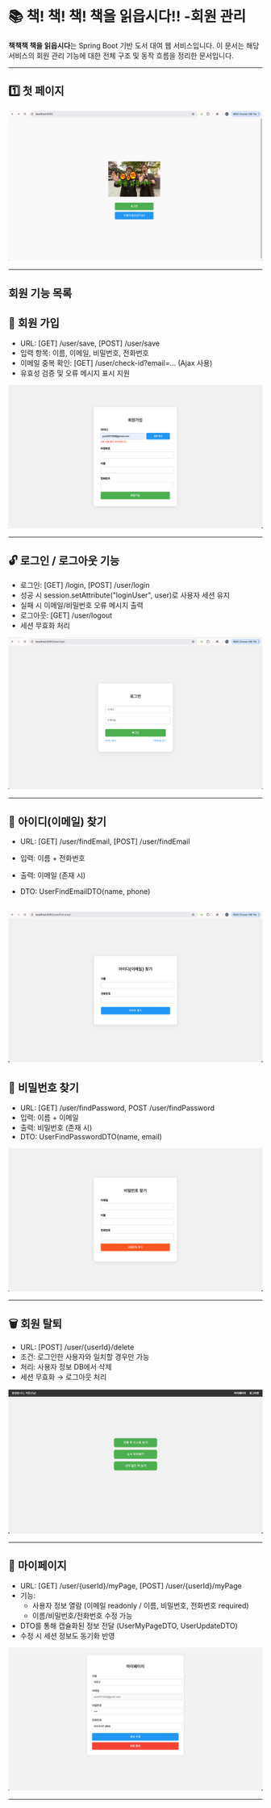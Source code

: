# 📚 책! 책! 책! 책을 읽읍시다!! -회원 관리

**책책책 책을 읽읍시다**는 Spring Boot 기반 도서 대여 웹 서비스입니다.
이 문서는 해당 서비스의 회원 관리 기능에 대한 전체 구조 및 동작 흐름을 정리한 문서입니다.

---

## 1️⃣ 첫 페이지
![first-form.png](user-imgs/first-form.png)

---

## 회원 기능 목록
## 🔐 회원 가입
- URL: [GET] /user/save, [POST] /user/save
- 입력 항목: 이름, 이메일, 비밀번호, 전화번호
- 이메일 중복 확인: [GET] /user/check-id?email=... (Ajax 사용)
- 유효성 검증 및 오류 메시지 표시 지원

![join-form.png](user-imgs/join-form.png)
- ---

## 🔓 로그인 / 로그아웃 기능
- 로그인: [GET] /login, [POST] /user/login
- 성공 시 session.setAttribute("loginUser", user)로 사용자 세션 유지
- 실패 시 이메일/비밀번호 오류 메시지 출력
- 로그아웃: [GET] /user/logout
- 세션 무효화 처리

![login-form.png](user-imgs/login-form.png)

--- 

## 📧 아이디(이메일) 찾기

- URL: [GET] /user/findEmail, [POST] /user/findEmail

- 입력: 이름 + 전화번호

- 출력: 이메일 (존재 시)

- DTO: UserFindEmailDTO(name, phone)

![find-email-form.png](user-imgs/find-email-form.png)
---

## 🔐 비밀번호 찾기

- URL: [GET] /user/findPassword, POST /user/findPassword
- 입력: 이름 + 이메일
- 출력: 비밀번호 (존재 시)
- DTO: UserFindPasswordDTO(name, email)

![find-password-form.png](user-imgs/find-password-form.png)

---
## 🗑️ 회원 탈퇴

- URL: [POST] /user/{userId}/delete
- 조건: 로그인한 사용자와 일치할 경우만 가능
- 처리: 사용자 정보 DB에서 삭제
- 세션 무효화 → 로그아웃 처리

![mainPage-form.png](user-imgs/mainPage-form.png)

---

## 👤 마이페이지

- URL: [GET] /user/{userId}/myPage, [POST] /user/{userId}/myPage
- 기능: 
  - 사용자 정보 열람 (이메일 readonly / 이름, 비밀번호, 전화번호 required)
  - 이름/비밀번호/전화번호 수정 가능
- DTO를 통해 캡슐화된 정보 전달 (UserMyPageDTO, UserUpdateDTO)
- 수정 시 세션 정보도 동기화 반영

![myPage-form.png](user-imgs/myPage-form.png)

---




